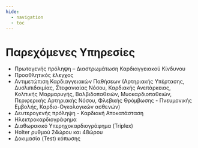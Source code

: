 ```yaml
---
hide:
  - navigation
  - toc
---
```


# Παρεχόμενες Υπηρεσίες

* Πρωτογενής πρόληψη – Διαστρωμάτωση Καρδιαγγειακού Κίνδυνου
* Προαθλητικός έλεγχος
* Αντιμετώπιση Καρδιαγγειακών Παθήσεων (Αρτηριακής Υπέρτασης, Δυσλιπιδαιμίας, Στεφανιαίας Νόσου, Καρδιακής Ανεπάρκειας, Κολπικής Μαρμαρυγής, Βαλβιδοπαθειών, Μυοκαρδιοπαθειών, Περιφερικής Αρτηριακής Νόσου, Φλεβικής Θρόμβωσης - Πνευμονικής Εμβολής, Καρδιο-Ογκολογικών ασθενών)
* Δευτερογενής πρόληψη - Καρδιακή Αποκατάσταση
* Ηλεκτροκαρδιογράφημα
* Διαθωρακικό Υπερηχοκαρδιογράφημα (Triplex)
* Holter ρυθμού 24ώρου και 48ώρου
* Δοκιμασία (Test) κόπωσης
